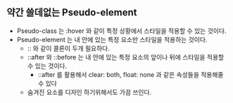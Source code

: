 ## 약간 쓸데없는 Pseudo-element

- Pseudo-class 는 :hover 와 같이 특정 상황에서 스타일을 적용할 수 있는 것이다.
- Pseudo-element 는 내 안에 있는 특정 요소만 스타일을 적용하는 것이다.
  - :: 와 같이 콜론이 두개 필요하다.
  - ::after 와 ::before 는 내 안에 있는 특정 요소의 앞이나 뒤에 스타일을 적용할 수 있는 것이다.
    - ::after 를 활용해서 clear: both, float: none 과 같은 속성들을 적용해줄 수 있다
  - 숨겨진 요소를 디자인 하기위해서도 가끔 쓰인다.
